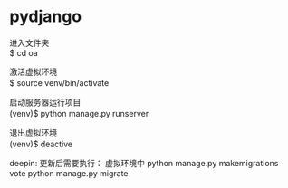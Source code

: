 
# pydjango

进入文件夹  
$ cd oa 

激活虚拟环境  
$ source venv/bin/activate　　

启动服务器运行项目  
(venv)$ python manage.py runserver　　

退出虚拟环境  
(venv)$ deactive　　


deepin: 更新后需要执行：
    虚拟环境中
        python manage.py makemigrations vote
        python manage.py migrate